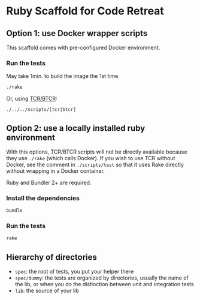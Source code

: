 # Ruby Scaffold for Code Retreat

## Option 1: use Docker wrapper scripts

This scaffold comes with pre-configured Docker environment.

### Run the tests 
May take 1min. to build the image the 1st time.
```bash
./rake
```
Or, using [TCR/BTCR](https://github.com/euranova/code_retreat#tcr):
```
./../../scripts/[tcr|btcr]
```
## Option 2: use a locally installed ruby environment
With this options, TCR/BTCR scripts will not be directly available
because they use `./rake` (which calls Docker).
If you wish to use TCR without Docker, see the comment
in `./scripts/test` so that it uses Rake directly without wrapping
in a Docker container.

Ruby and Bundler 2+ are required.
### Install the dependencies

```Bash
bundle
```

### Run the tests

```Bash
rake
```

## Hierarchy of directories

* `spec`: the root of tests, you put your helper there
* `spec/dummy`: the tests are organized by directories, usually the name of
  the lib, or when you do the distinction between unit and integration tests
* `lib`: the source of your lib
